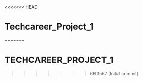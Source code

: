 <<<<<<< HEAD
# Techcareer_Project_1
=======
# TECHCAREER_PROJECT_1
>>>>>>> 66f3567 (Initial commit)
